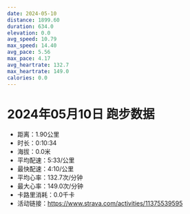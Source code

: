 ```yaml
---
date: 2024-05-10
distance: 1899.60
duration: 634.0
elevation: 0.0
avg_speed: 10.79
max_speed: 14.40
avg_pace: 5.56
max_pace: 4.17
avg_heartrate: 132.7
max_heartrate: 149.0
calories: 0.0
---
```


# 2024年05月10日 跑步数据

- 距离：1.90公里
- 时长：0:10:34
- 海拔：0.0米
- 平均配速：5:33/公里
- 最快配速：4:10/公里
- 平均心率：132.7次/分钟
- 最大心率：149.0次/分钟
- 卡路里消耗：0.0千卡
- 活动链接：https://www.strava.com/activities/11375539595
